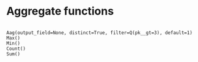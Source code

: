 # Aggregate functions

```

Aag(output_field=None, distinct=True, filter=Q(pk__gt=3), default=1)
Max()
Min()
Count()
Sum()

```
